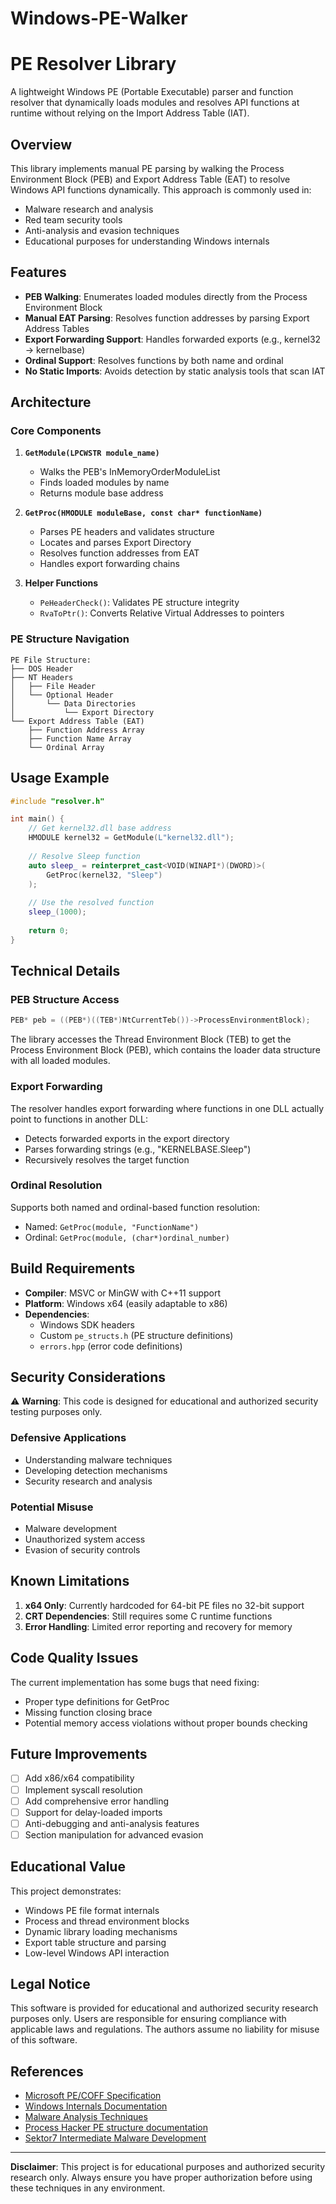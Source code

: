# Windows-PE-Walker
# PE Resolver Library

A lightweight Windows PE (Portable Executable) parser and function resolver that dynamically loads modules and resolves API functions at runtime without relying on the Import Address Table (IAT).

## Overview

This library implements manual PE parsing by walking the Process Environment Block (PEB) and Export Address Table (EAT) to resolve Windows API functions dynamically. This approach is commonly used in:

- Malware research and analysis
- Red team security tools
- Anti-analysis and evasion techniques
- Educational purposes for understanding Windows internals


## Features

- **PEB Walking**: Enumerates loaded modules directly from the Process Environment Block
- **Manual EAT Parsing**: Resolves function addresses by parsing Export Address Tables
- **Export Forwarding Support**: Handles forwarded exports (e.g., kernel32 → kernelbase)
- **Ordinal Support**: Resolves functions by both name and ordinal
- **No Static Imports**: Avoids detection by static analysis tools that scan IAT

## Architecture

### Core Components

1. **`GetModule(LPCWSTR module_name)`**
   - Walks the PEB's InMemoryOrderModuleList
   - Finds loaded modules by name
   - Returns module base address

2. **`GetProc(HMODULE moduleBase, const char* functionName)`**
   - Parses PE headers and validates structure
   - Locates and parses Export Directory
   - Resolves function addresses from EAT
   - Handles export forwarding chains

3. **Helper Functions**
   - `PeHeaderCheck()`: Validates PE structure integrity
   - `RvaToPtr()`: Converts Relative Virtual Addresses to pointers

### PE Structure Navigation

```
PE File Structure:
├── DOS Header
├── NT Headers
│   ├── File Header
│   └── Optional Header
│       └── Data Directories
│           └── Export Directory
└── Export Address Table (EAT)
    ├── Function Address Array
    ├── Function Name Array
    └── Ordinal Array
```

## Usage Example

```cpp
#include "resolver.h"

int main() {
    // Get kernel32.dll base address
    HMODULE kernel32 = GetModule(L"kernel32.dll");
    
    // Resolve Sleep function
    auto sleep_ = reinterpret_cast<VOID(WINAPI*)(DWORD)>(
        GetProc(kernel32, "Sleep")
    );
    
    // Use the resolved function
    sleep_(1000);
    
    return 0;
}
```

## Technical Details

### PEB Structure Access
```cpp
PEB* peb = ((PEB*)((TEB*)NtCurrentTeb())->ProcessEnvironmentBlock);
```

The library accesses the Thread Environment Block (TEB) to get the Process Environment Block (PEB), which contains the loader data structure with all loaded modules.

### Export Forwarding
The resolver handles export forwarding where functions in one DLL actually point to functions in another DLL:
- Detects forwarded exports in the export directory
- Parses forwarding strings (e.g., "KERNELBASE.Sleep")
- Recursively resolves the target function

### Ordinal Resolution
Supports both named and ordinal-based function resolution:
- Named: `GetProc(module, "FunctionName")`
- Ordinal: `GetProc(module, (char*)ordinal_number)`

## Build Requirements

- **Compiler**: MSVC or MinGW with C++11 support
- **Platform**: Windows x64 (easily adaptable to x86)
- **Dependencies**: 
  - Windows SDK headers
  - Custom `pe_structs.h` (PE structure definitions)
  - `errors.hpp` (error code definitions)

## Security Considerations

⚠️ **Warning**: This code is designed for educational and authorized security testing purposes only.

### Defensive Applications
- Understanding malware techniques
- Developing detection mechanisms
- Security research and analysis

### Potential Misuse
- Malware development
- Unauthorized system access
- Evasion of security controls

## Known Limitations

1. **x64 Only**: Currently hardcoded for 64-bit PE files no 32-bit support
2. **CRT Dependencies**: Still requires some C runtime functions
3. **Error Handling**: Limited error reporting and recovery for memory

## Code Quality Issues

The current implementation has some bugs that need fixing:
- Proper type definitions for GetProc
- Missing function closing brace
- Potential memory access violations without proper bounds checking

## Future Improvements

- [ ] Add x86/x64 compatibility 
- [ ] Implement syscall resolution
- [ ] Add comprehensive error handling
- [ ] Support for delay-loaded imports
- [ ] Anti-debugging and anti-analysis features
- [ ] Section manipulation for advanced evasion

## Educational Value

This project demonstrates:
- Windows PE file format internals
- Process and thread environment blocks
- Dynamic library loading mechanisms
- Export table structure and parsing
- Low-level Windows API interaction

## Legal Notice

This software is provided for educational and authorized security research purposes only. Users are responsible for ensuring compliance with applicable laws and regulations. The authors assume no liability for misuse of this software.

## References

- [Microsoft PE/COFF Specification](https://docs.microsoft.com/en-us/windows/win32/debug/pe-format)
- [Windows Internals Documentation](https://docs.microsoft.com/en-us/sysinternals/resources/windows-internals)
- [Malware Analysis Techniques](https://www.sans.org/white-papers/malware-analysis/)
- [Process Hacker PE structure documentation](https://processhacker.sourceforge.io/doc/index.html )
- [Sektor7 Intermediate Malware Development](https://institute.sektor7.net/rto-maldev-intermediate)

---

**Disclaimer**: This project is for educational purposes and authorized security research only. Always ensure you have proper authorization before using these techniques in any environment.
